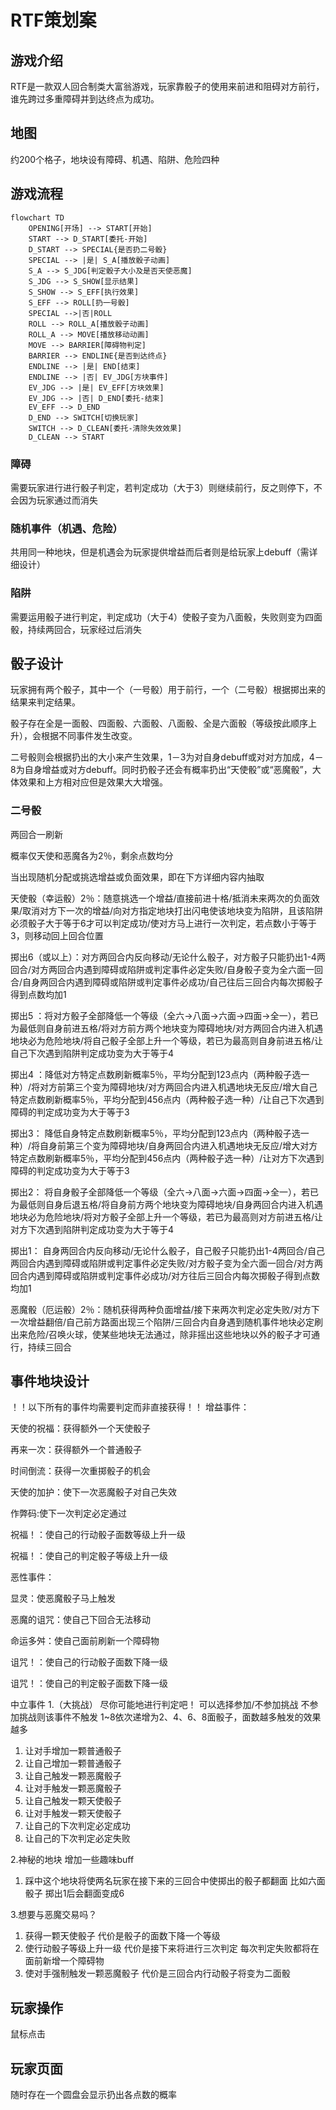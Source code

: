 # RTF策划案

## 游戏介绍

RTF是一款双人回合制类大富翁游戏，玩家靠骰子的使用来前进和阻碍对方前行，谁先跨过多重障碍并到达终点为成功。

## 地图

约200个格子，地块设有障碍、机遇、陷阱、危险四种

## 游戏流程

```mermaid
flowchart TD
	OPENING[开场] --> START[开始]
	START --> D_START[委托-开始]
	D_START --> SPECIAL{是否扔二号骰}
	SPECIAL --> |是| S_A[播放骰子动画]
	S_A --> S_JDG[判定骰子大小及是否天使恶魔]
	S_JDG --> S_SHOW[显示结果]
	S_SHOW --> S_EFF[执行效果]
	S_EFF --> ROLL[扔一号骰]
    SPECIAL -->|否|ROLL
    ROLL --> ROLL_A[播放骰子动画]
    ROLL_A --> MOVE[播放移动动画]
    MOVE --> BARRIER[障碍物判定]
    BARRIER --> ENDLINE{是否到达终点}
    ENDLINE --> |是| END[结束]
    ENDLINE --> |否| EV_JDG[方块事件]
    EV_JDG --> |是| EV_EFF[方块效果]
    EV_JDG --> |否| D_END[委托-结束]
    EV_EFF --> D_END
    D_END --> SWITCH[切换玩家]
    SWITCH --> D_CLEAN[委托-清除失效效果]
    D_CLEAN --> START
```

### 障碍

需要玩家进行进行骰子判定，若判定成功（大于3）则继续前行，反之则停下，不会因为玩家通过而消失

### 随机事件（机遇、危险）

共用同一种地块，但是机遇会为玩家提供增益而后者则是给玩家上debuff（需详细设计）

### 陷阱

需要运用骰子进行判定，判定成功（大于4）使骰子变为八面骰，失败则变为四面骰，持续两回合，玩家经过后消失

## 骰子设计

玩家拥有两个骰子，其中一个（一号骰）用于前行，一个（二号骰）根据掷出来的结果来判定结果。

骰子存在全是一面骰、四面骰、六面骰、八面骰、全是六面骰（等级按此顺序上升），会根据不同事件发生改变。

二号骰则会根据扔出的大小来产生效果，1－3为对自身debuff或对对方加成，4－8为自身增益或对方debuff。同时扔骰子还会有概率扔出“天使骰”或“恶魔骰”，大体效果和上方相对应但是效果大大增强。  

### 二号骰

两回合一刷新  

概率仅天使和恶魔各为2％，剩余点数均分  

当出现随机分配或挑选增益或负面效果，即在下方详细内容内抽取  

天使骰（幸运骰）2％：随意挑选一个增益/直接前进十格/抵消未来两次的负面效果/取消对方下一次的增益/向对方指定地块打出闪电使该地块变为陷阱，且该陷阱必须骰子大于等于6才可以判定成功/使对方马上进行一次判定，若点数小于等于3，则移动回上回合位置   

掷出6（或以上）：对方两回合内反向移动/无论什么骰子，对方骰子只能扔出1-4两回合/对方两回合内遇到障碍或陷阱或判定事件必定失败/自身骰子变为全六面一回合/自身两回合内遇到障碍或陷阱或判定事件必成功/自己往后三回合内每次掷骰子得到点数均加1  

掷出5 ：将对方骰子全部降低一个等级（全六→八面→六面→四面→全一），若已为最低则自身前进五格/将对方前方两个地块变为障碍地块/对方两回合内进入机遇地块必为危险地块/将自己骰子全部上升一个等级，若已为最高则自身前进五格/让自己下次遇到陷阱判定成功变为大于等于4  

掷出4 ：降低对方特定点数刷新概率5％，平均分配到123点内（两种骰子选一种）/将对方前第三个变为障碍地块/对方两回合内进入机遇地块无反应/增大自己特定点数刷新概率5％，平均分配到456点内（两种骰子选一种）/让自己下次遇到障碍的判定成功变为大于等于3  

掷出3： 降低自身特定点数刷新概率5％，平均分配到123点内（两种骰子选一种）/将自身前第三个变为障碍地块/自身两回合内进入机遇地块无反应/增大对方特定点数刷新概率5％，平均分配到456点内（两种骰子选一种）/让对方下次遇到障碍的判定成功变为大于等于3  

掷出2： 将自身骰子全部降低一个等级（全六→八面→六面→四面→全一），若已为最低则自身后退五格/将自身前方两个地块变为障碍地块/自身两回合内进入机遇地块必为危险地块/将对方骰子全部上升一个等级，若已为最高则对方前进五格/让对方下次遇到陷阱判定成功变为大于等于4  

掷出1： 自身两回合内反向移动/无论什么骰子，自己骰子只能扔出1-4两回合/自己两回合内遇到障碍或陷阱或判定事件必定失败/对方骰子变为全六面一回合/对方两回合内遇到障碍或陷阱或判定事件必成功/对方往后三回合内每次掷骰子得到点数均加1   

恶魔骰（厄运骰）2％：随机获得两种负面增益/接下来两次判定必定失败/对方下一次增益翻倍/自己前方路面出现三个陷阱/三回合内自身遇到随机事件地块必定刷出来危险/召唤火球，使某些地块无法通过，除非摇出这些地块以外的骰子才可通行，持续三回合    

## 事件地块设计
！！以下所有的事件均需要判定而非直接获得！！
增益事件：

天使的祝福：获得额外一个天使骰子

再来一次：获得额外一个普通骰子 

时间倒流：获得一次重掷骰子的机会

天使的加护：使下一次恶魔骰子对自己失效  

作弊码:使下一次判定必定通过

祝福！：使自己的行动骰子面数等级上升一级

祝福！：使自己的判定骰子等级上升一级

恶性事件：

显灵：使恶魔骰子马上触发 

恶魔的诅咒：使自己下回合无法移动 

命运多舛：使自己面前刷新一个障碍物

诅咒！：使自己的行动骰子面数下降一级

诅咒！：使自己的判定骰子面数下降一级

中立事件 1.（大挑战） 尽你可能地进行判定吧！ 可以选择参加/不参加挑战 不参加挑战则该事件不触发 1~8依次递增为2、4、6、8面骰子，面数越多触发的效果越多

1.	让对手增加一颗普通骰子
2.	让自己增加一颗普通骰子
3.	让自己触发一颗恶魔骰子
4.	让对手触发一颗恶魔骰子
5.	让自己触发一颗天使骰子
6.	让对手触发一颗天使骰子
7.	让自己的下次判定必定成功
8.	让自己的下次判定必定失败

2.神秘的地块 增加一些趣味buff
1.	踩中这个地块将使两名玩家在接下来的三回合中使掷出的骰子都翻面 比如六面骰子 掷出1后会翻面变成6

3.想要与恶魔交易吗？
1.	获得一颗天使骰子 代价是骰子的面数下降一个等级
2.	使行动骰子等级上升一级 代价是接下来将进行三次判定 每次判定失败都将在面前新增一个障碍物
3.	使对手强制触发一颗恶魔骰子 代价是三回合内行动骰子将变为二面骰

## 玩家操作

鼠标点击

## 玩家页面

随时存在一个圆盘会显示扔出各点数的概率
